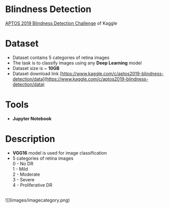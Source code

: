 # Blindness Detection

[APTOS 2019 Blindness Detection Challenge](https://www.kaggle.com/c/aptos2019-blindness-detection/overview) of Kaggle

# Dataset

  - Dataset contains 5 categories of retina images
  - The task is to classify images using any **Deep Learning** model
  - Dataset size is ~ **10GB**
  - Dataset download link [https://www.kaggle.com/c/aptos2019-blindness-detection/data](https://www.kaggle.com/c/aptos2019-blindness-detection/data)

# Tools

- **Jupyter Notebook**

# Description
- **VGG16** model is used for image classification
- 5 categories of retina images <br/>
    0 - No DR <br/>
    1 - Mild <br/>
    2 - Moderate <br/>
    3 - Severe <br/>
    4 - Proliferative DR <br/>
<br/>
![](images/imagecategory.png)

